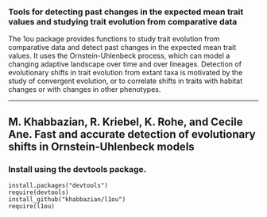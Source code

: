 
### Tools for detecting past changes in the expected mean trait values and studying trait evolution from comparative data
The 1ou package provides functions to study trait evolution from comparative data and detect past changes in the expected mean trait values. It uses the Ornstein-Uhlenbeck process, which can model a changing adaptive landscape over time and over lineages. Detection of evolutionary shifts in trait evolution from extant taxa is motivated by the study of convergent evolution, or to correlate shifts in traits with habitat changes or with changes in other phenotypes.

---
  M. Khabbazian, R. Kriebel, K. Rohe, and Cecile Ane. Fast and accurate detection of evolutionary shifts in Ornstein-Uhlenbeck models
---


### Install using the devtools package.
```
install.packages("devtools")
require(devtools)
install_github("khabbazian/l1ou")
require(l1ou)
```
